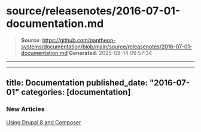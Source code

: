 # source/releasenotes/2016-07-01-documentation.md

> **Source**: https://github.com/pantheon-systems/documentation/blob/main/source/releasenotes/2016-07-01-documentation.md
> **Generated**: 2025-08-14 09:57:34

---

---
title: Documentation
published_date: "2016-07-01"
categories: [documentation]
---
### New Articles
[Using Drupal 8 and Composer](/guides/composer)
